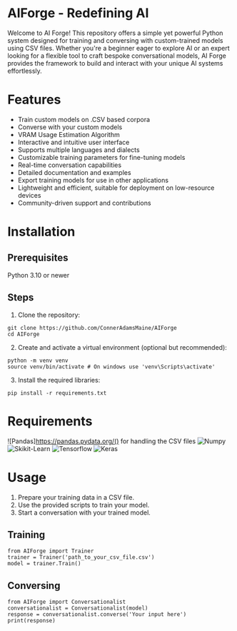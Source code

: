 # AIForge - Redefining AI
Welcome to AI Forge! This repository offers a simple yet powerful Python system designed for training and conversing with custom-trained models using CSV files. Whether you're a beginner eager to explore AI or an expert looking for a flexible tool to craft bespoke conversational models, AI Forge provides the framework to build and interact with your unique AI systems effortlessly.

# Features
- Train custom models on .CSV based corpora
- Converse with your custom models
- VRAM Usage Estimation Algorithm
- Interactive and intuitive user interface
- Supports multiple languages and dialects
- Customizable training parameters for fine-tuning models
- Real-time conversation capabilities
- Detailed documentation and examples
- Export training models for use in other applications
- Lightweight and efficient, suitable for deployment on low-resource devices
- Community-driven support and contributions

# Installation
## Prerequisites
Python 3.10 or newer

## Steps
1. Clone the repository:
```
git clone https://github.com/ConnerAdamsMaine/AIForge
cd AIForge
```

2. Create and activate a virtual environment (optional but recommended):
```
python -m venv venv
source venv/bin/activate # On windows use 'venv\Scripts\activate'
```

3. Install the required libraries:
```
pip install -r requirements.txt
```

# Requirements
![Pandas]https://pandas.pydata.org/() for handling the CSV files
![Numpy](https://numpy.org/)
![Skikit-Learn](https://scikit-learn.org/stable/)
![Tensorflow](https://www.tensorflow.org/)
![Keras](https://keras.io/)

# Usage
1. Prepare your training data in a CSV file.
2. Use the provided scripts to train your model.
3. Start a conversation with your trained model.

## Training
```
from AIForge import Trainer
trainer = Trainer('path_to_your_csv_file.csv')
model = trainer.Train()
```

## Conversing
```
from AIForge import Conversationalist
conversationalist = Conversationalist(model)
response = conversationalist.converse('Your input here')
print(response)
```

